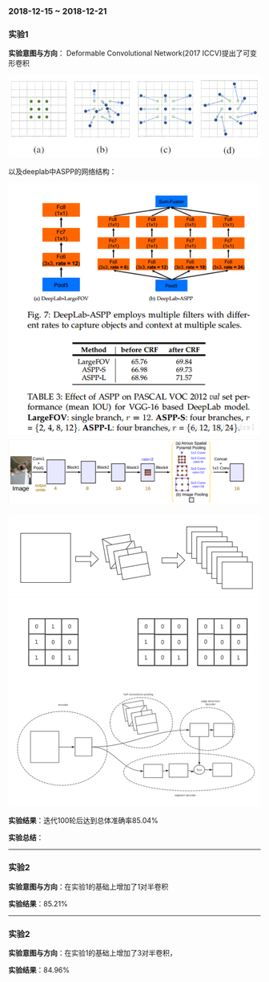 ### 2018-12-15 ~ 2018-12-21

### **实验1**
**实验意图与方向**：
Deformable Convolutional Network(2017 ICCV)提出了可变形卷积

![image](https://github.com/3013216006/seminar/blob/master/18-12-21/kbx.png)

以及deeplab中ASPP的网络结构：

![image](https://github.com/3013216006/seminar/blob/master/18-12-21/aspp.png)
![image](https://github.com/3013216006/seminar/blob/master/18-12-21/aspp2.png)

![image](https://github.com/3013216006/seminar/blob/master/18-12-21/1.png)
![image](https://github.com/3013216006/seminar/blob/master/18-12-21/2.png)
![image](https://github.com/3013216006/seminar/blob/master/18-12-21/4.png)


**实验结果**：迭代100轮后达到总体准确率85.04%


**实验总结**：



---
### **实验2**

**实验意图与方向**：在实验1的基础上增加了1对半卷积

**实验结果**：85.21%


---
### **实验2**

**实验意图与方向**：在实验1的基础上增加了3对半卷积，

**实验结果**：84.96%



